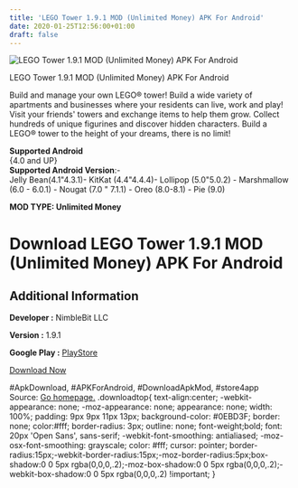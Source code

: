 ```yaml
---
title: 'LEGO Tower 1.9.1 MOD (Unlimited Money) APK For Android'
date: 2020-01-25T12:56:00+01:00
draft: false
---
```


![LEGO Tower 1.9.1 MOD (Unlimited Money) APK For Android](https://i1.wp.com/apkhome.net/wp-content/uploads/2020/01/LEGO-Tower-1.9.1-MOD-Unlimited-Money.png "LEGO Tower 1.9.1 MOD (Unlimited Money) APK For Android")

  

LEGO Tower 1.9.1 MOD (Unlimited Money) APK For Android

Build and manage your own LEGO® tower! Build a wide variety of apartments and businesses where your residents can live, work and play! Visit your friends' towers and exchange items to help them grow. Collect hundreds of unique figurines and discover hidden characters. Build a LEGO® tower to the height of your dreams, there is no limit!

**Supported Android**  
{4.0 and UP}  
**Supported Android Version**:-  
Jelly Bean(4.1"4.3.1)- KitKat (4.4"4.4.4)- Lollipop (5.0"5.0.2) - Marshmallow (6.0 - 6.0.1) - Nougat (7.0 " 7.1.1) - Oreo (8.0-8.1) - Pie (9.0)

**MOD TYPE: Unlimited Money**

Download LEGO Tower 1.9.1 MOD (Unlimited Money) APK For Android
===============================================================

Additional Information
----------------------

**Developer :** NimbleBit LLC

**Version :** 1.9.1

**Google Play :** [PlayStore](https://play.google.com/store/apps/details?id=com.nimblebit.legotower)

  

[Download Now](https://store4app.co/post/lego-tower-1-9-1-mod-unlimited-money-apk-for-android_1579878636)

  
#ApkDownload, #APKForAndroid, #DownloadApkMod, #store4app  
Source: [Go homepage.](https://store4app.co/post/lego-tower-1-9-1-mod-unlimited-money-apk-for-android_1579878636) .downloadtop{ text-align:center; -webkit-appearance: none; -moz-appearance: none; appearance: none; width: 100%; padding: 9px 9px 11px 13px; background-color: #0EBD3F; border: none; color:#fff; border-radius: 3px; outline: none; font-weight;bold; font: 20px 'Open Sans', sans-serif; -webkit-font-smoothing: antialiased; -moz-osx-font-smoothing: grayscale; color: #fff; cursor: pointer; border-radius:15px;-webkit-border-radius:15px;-moz-border-radius:5px;box-shadow:0 0 5px rgba(0,0,0,.2);-moz-box-shadow:0 0 5px rgba(0,0,0,.2);-webkit-box-shadow:0 0 5px rgba(0,0,0,.2) !important; }